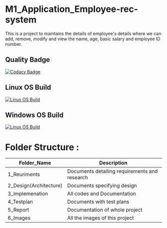 # M1_Application_Employee-rec-system
This is a project to maintains the details of employee's details where we can add, remove, modify and view the name, age, basic salary and employee ID number.

## Quality Badge
[![Codacy Badge](https://app.codacy.com/project/badge/Grade/da1e0e40d3154aa6b1874f619149f062)](https://www.codacy.com/gh/prasantsoy/M1_Application_Employee-rec-system/dashboard?utm_source=github.com&amp;utm_medium=referral&amp;utm_content=prasantsoy/M1_Application_Employee-rec-system&amp;utm_campaign=Badge_Grade)

## Linux OS Build
[![Linux OS Build](https://github.com/prasantsoy/M1_Application_Employee-rec-system/actions/workflows/c-cpp.yml/badge.svg)](https://github.com/prasantsoy/M1_Application_Employee-rec-system/actions/workflows/c-cpp.yml)

## Windows OS Build
[![Linux OS Build](https://github.com/prasantsoy/M1_Application_Employee-rec-system/actions/workflows/wind-c-cpp.yml/badge.svg)](https://github.com/prasantsoy/M1_Application_Employee-rec-system/actions/workflows/wind-c-cpp.yml)

# Folder Structure :

Folder_Name      |  Description
-----------------|--------------
1_Reuriments     |  Documents detailing requirements and research
2_Design(Architecture)         |  Documents specifying design
3_Implemenation  |  All codes and Documentation
4_Testplan       |  Documents with test plans
5_Report         |  Documentation of whole project
6_Images         |  All the images of this project
